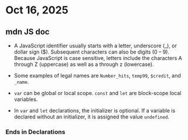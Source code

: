 
# Oct 16, 2025

## mdn JS doc

- A JavaScript identifier usually starts with a letter, underscore (_), or dollar sign ($). Subsequent characters can also be digits (0 – 9). Because JavaScript is case sensitive, letters include the characters A through Z (uppercase) as well as a through z (lowercase).

- Some examples of legal names are `Number_hits`, `temp99`, `$credit`, and `_name`.

- `var` can be global or local scope. `const` and `let` are block-scope local variables.

- In `var` and `let` declarations, the initializer is optional. If a variable is declared without an initializer, it is assigned the value `undefined`.

### Ends in Declarations